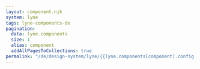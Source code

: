 ```yaml
---
layout: component.njk
system: lyne
tags: lyne-components-de
pagination:
  data: lyne.components
  size: 1
  alias: component
  addAllPagesToCollections: true
permalink: "/de/design-system/lyne/{{lyne.components[component].config.list | slugify}}/{{lyne.components[component].config.tag | slugify}}/"
---
```

